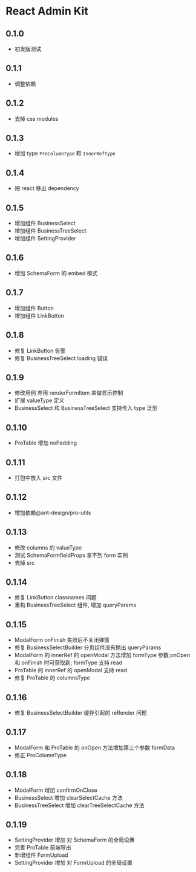 # React Admin Kit

## 0.1.0

- 初发版测试

## 0.1.1

- 调整依赖

## 0.1.2

- 去掉 css modules

## 0.1.3

- 增加 type `ProColumnType` 和 `InnerRefType`

## 0.1.4

- 把 react 移出 dependency

## 0.1.5

- 增加组件 BusinessSelect
- 增加组件 BusinessTreeSelect
- 增加组件 SettingProvider

## 0.1.6

- 增加 SchemaForm 的 embed 模式

## 0.1.7

- 增加组件 Button
- 增加组件 LinkButton

## 0.1.8

- 修复 LinkButton 告警
- 修复 BusinessTreeSelect loading 错误

## 0.1.9

- 修改用例 弃用 renderFormItem 来做显示控制
- 扩展 valueType 定义
- BusinessSelect 和 BusinessTreeSelect 支持传入 type 泛型

## 0.1.10

- ProTable 增加 noPadding

## 0.1.11

- 打包中放入 src 文件

## 0.1.12

- 增加依赖@ant-design/pro-utils

## 0.1.13

- 修改 columns 的 valueType
- 测试 SchemaFormfieldProps 拿不到 form 实例
- 去掉 src

## 0.1.14

- 修复 LinkButton classnames 问题
- 重构 BusinessTreeSelect 组件, 增加 queryParams

## 0.1.15

- ModalForm onFinish 失败后不关闭弹窗
- 修复 BusinessSelectBuilder 分页组件没有抛出 queryParams
- ModalForm 的 innerRef 的 openModal 方法增加 formType 参数;onOpen 和 onFinish 时可获取到; formType 支持 read
- ProTable 的 innerRef 的 openModal 支持 read
- 修复 ProTable 的 columnsType

## 0.1.16

- 修复 BusinessSelectBuilder 缓存引起的 reRender 问题

## 0.1.17

- ModalForm 和 ProTable 的 onOpen 方法增加第三个参数 formData
- 修正 ProColumnType

## 0.1.18

- ModalForm 增加 confirmOnClose
- BusinessSelect 增加 clearSelectCache 方法
- BusinessTreeSelect 增加 clearTreeSelectCache 方法

## 0.1.19

- SettingProvider 增加 对 SchemaForm 的全局设置
- 完善 ProTable 前端导出
- 新增组件 FormUpload
- SettingProvider 增加 对 FormUpload 的全局设置
